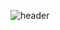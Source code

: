 ![header](https://capsule-render.vercel.app/api?type=Waving&color=0:50c878,50:20c997,100:1abc9c&height=300&section=header&text=Hey!%20Glad%20you’re%20here%20😄&fontSize=70&fontColor=f8f9fa&animation=twinkling)









